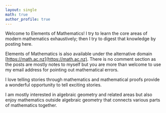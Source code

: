 ```yaml
---
layout: single
math: true
author_profile: true
---
```

Welcome to Elements of Mathematics! I try to learn the core areas
of modern mathematics exhaustively; then I try to digest that 
knowledge by posting here. 

Elements of Mathematics is also available under the alternative domain
[https://math.ac.nz](https://math.ac.nz). There is no comment section
as the posts are mostly notes to myself but you are more than welcome
to use my email address for pointing out mathematical errors.

I love telling stories through mathematics and mathematical proofs
provide a wonderful opportunity to tell exciting stories.

I am mostly interested in algebraic geometry and related areas but also
enjoy mathematics outside algebraic geometry that connects various
parts of mathematics together.